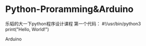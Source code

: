 # Python-Proramming&Arduino
乐韬的大一下python程序设计课程
第一个代码：
#!/usr/bin/python3
print("Hello, World!")

Arduino
